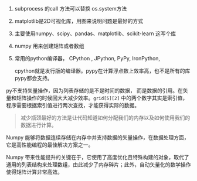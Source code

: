 1. subprocess 的call 方法可以替换 os.system方法

2. matplotlib是2D可视化库，用图来说明问题是最好的方式

3. 主要使用numpy、scipy、pandas、matplotlib、scikit-learn 这写个库 

4. numpy 用来创建矩阵或者数组  

5. 常用的python编译器， CPython , JPython, PyPy, IronPython,  

   cpython就是发行版的编译器。pypy在计算浮点数上效率高，也不是所有的库pypy都会支持。

py不支持矢量操作，因为列表存储的是不是时间的数据， 而是数据的引用。在矢量和矩阵操作的时候回大大减少效率。`grid[5][2]` 中的两个数字其实是索引值，程序需要根据索引值进行两次查找，才能获得实际的数据。



> 减少瓶颈最好的方法是让代码知道如何分配我们的内存以及如何使用我们的数据进行计算。

Numpy 能够将数据连续存储在内存中并支持数据的矢量操作，在数据处理方面，它是高性能编程的最佳解决方案之一。

Numpy 带来性能提升的关键在于，它使用了高度优化且特殊构建的对象，取代了通用的列表结构来处理数组，由此减少了内存碎片；此外，自动矢量化的数学操作使得矩阵计算非常高效。